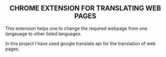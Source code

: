    
<h2 align='center' > CHROME EXTENSION FOR TRANSLATING WEB PAGES   </h2> 
This extension helps one to change the required webpage from one langauage to other listed languages.

In this project I have used google translate api for the translation of web pages.
 




